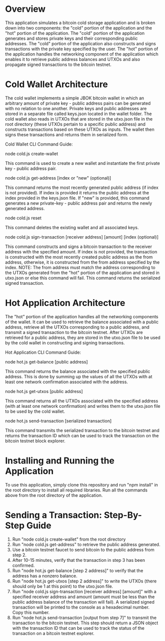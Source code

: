 # Overview

This application simulates a bitcoin cold storage application and is broken down into two components: the "cold" portion of the application and the "hot" portion of the application. The "cold" portion of the application generates and stores private keys and their corresponding public addresses. The "cold" portion of the application also constructs and signs transactions with the private key specified by the user. The "hot" portion of the application handles the networking component of the application which enables it to retrieve public address balances and UTXOs and also propagate signed transactions to the bitcoin testnet.

# Cold Wallet Architecture

The cold wallet implements a simple JBOK bitcoin wallet in which an arbitrary amount of private key - public address pairs can be generated with no relation to one another. Private keys and public addresses are stored in a separate file called keys.json located in the wallet folder. The cold wallet also reads in UTXOs that are stored in the utxo.json file in the root directory (these UTXOs pertain to a specific public address) and constructs transactions based on these UTXOs as inputs. The wallet then signs these transactions and returns them in serialized form.

Cold Wallet CLI Command Guide:

node cold.js create-wallet

This command is used to create a new wallet and instantiate the first private key - public address pair.

node cold.js get-address [index or "new" (optional)]

This command returns the most recently generated public address (if index is not provided). If index is provided it returns the public address at the index provided in the keys.json file. If "new" is provided, this command generates a new private-key - public address pair and returns the newly generated address.

node cold.js reset

This command deletes the existing wallet and all associated keys.

node cold.js sign-transaction [receiver address] [amount] [index (optional)]

This command constructs and signs a bitcoin transaction to the receiver address with the specified amount. If index is not provided, the transaction is constructed with the most recently created public address as the from address, otherwise, it is constructed from the from address specified by the index. NOTE: The from address must match the address corresponding to the UTXOs generated from the "hot" portion of the application and stored in utxo.json or else this command will fail. This command returns the serialized signed transaction.

# Hot Application Architecture

The "hot" portion of the application handles all the networking components of the wallet. It can be used to retrieve the balance associated with a public address, retrieve all the UTXOs corresponding to a public address, and transmit a signed transaction to the bitcoin testnet. After UTXOs are retrieved for a public address, they are stored in the utxo.json file to be used by the cold wallet in constructing and signing transactions.

Hot Application CLI Command Guide:

node hot.js get-balance [public address]

This command returns the balance associated with the specified public address. This is done by summing up the values of all the UTXOs with at least one network confirmation associated with the address.

node hot.js get-utxos [public address]

This command returns all the UTXOs associated with the specified address (with at least one network confirmation) and writes them to the utxo.json file to be used by the cold wallet.

node hot.js send-transaction [serialized transaction]

This command transmits the serialized transaction to the bitcoin testnet and returns the transaction ID which can be used to track the transaction on the bitcoin testnet block explorer.

# Installing and Running the Application

To use this application, simply clone this repository and run "npm install" in the root directory to install all required libraries. Run all the commands above from the root directory of the application.

# Sending a Transaction: Step-By-Step Guide

1. Run "node cold.js create-wallet" from the root directory
2. Run "node cold.js get-address" to retrieve the public address generated.
3. Use a bitcoin testnet faucet to send bitcoin to the public address from step 2.
4. After 10-15 minutes, verify that the transaction in step 3 has been confirmed.
5. Run "node hot.js get-balance [step 2 address]" to verify that the address has a nonzero balance.
6. Run "node hot.js get-utxos [step 2 address]" to write the UTXOs (there should only be 1 at this point) to the utxo.json file.
7. Run "node cold.js sign-transaction [receiver address] [amount]" with a specified receiver address and amount (amount must be less than the public address balance of the transaction will fail). A serialized signed transaction will be printed to the console as a hexadecimal number. Copy this number.
8. Run "node hot.js send-transaction [output from step 7]" to transmit the transaction to the bitcoin testnet. This step should return a JSON object with the transaction ID that can be used to track the status of the transaction on a bitcoin testnet explorer.





